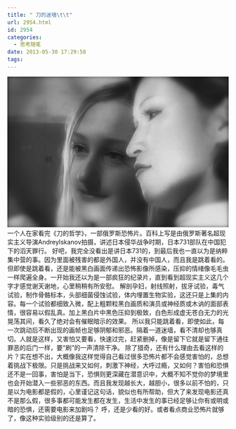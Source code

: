 ```yaml
---
title: " 刀的迷墙\t\t"
url: 2954.html
id: 2954
categories:
  - 思考随笔
date: 2013-05-30 17:29:58
tags:
---
```


![](../../images//2013/05/p10165472371.jpg "刀的哲学") 一个人在家看完《刀的哲学》，一部俄罗斯恐怖片。百科上写是由俄罗斯著名超现实主义导演AndreyIskanov拍摄，讲述日本侵华战争时期，日本731部队在中国犯下的滔天罪行。 好吧，我完全没看出是讲日本731的，到最后我也一直以为是纳粹集中营的事。因为里面被残害的都是外国人，并没有中国人，而且我是跳着看的。但即使是跳着看，还是能被黑白画面传递出恐怖影像所感染，压抑的情绪像毛毛虫一样爬遍全身。一开始我还以为是一部疯狂的纪录片，直到看到超现实主义这几个字才感觉谢天谢地，心里稍稍有所安慰。 解剖孕妇，射线照射，拔牙试验，毒气试验，制作骨骼标本，头部细菌侵蚀试验，体内埋置生物实验，这还只是上集的内容。每一个试验都细致入微，配上粗颗粒黑白画质和演员或神经质或木讷的面部表情，很容易以假乱真。加上黑白片中黑色压抑到极致，白色形成虚无苍白无力的光晃荡其间，看久了绝对会有催眠暗示的效果。 所以我只能跳着看，即使如此，每一次跳动后不断出现的画帧也足够阴郁和邪恶。隔着一道迷墙，看不清却也够真切。人就是这样，又害怕又要看，快速过完，赶紧删掉，像是留下它就是留下通往罪恶的后门一样，要“刷”的一声清除干净。 除了猎奇，还有什么理由去看这样的片？实在想不出，大概像我这样觉得自己看过很多恐怖片都不会感觉害怕的，总想着挑战下极限。只是挑战来又如何，刺激下神经，大呼过瘾，又如何？害怕和恐惧还不是一回事，害怕是当下，恐惧则更深藏在潜意识中，大概不知不觉你的梦境里也会开始潜入一些邪恶的东西。而且我发现越长大，越胆小，很多以前不怕的，只是以为电影都是假的，心里谨记这句话，貌似也有所帮助，但大了来发现电影还真不是那么假，很多事都可能发生都在发生，生活中发生的事已经足够让你有或明或暗的恐惧，还需要电影来加剧吗？ 呼，还是少看的好。或者看点商业恐怖片就够了，像这种实验级别的还是算了。